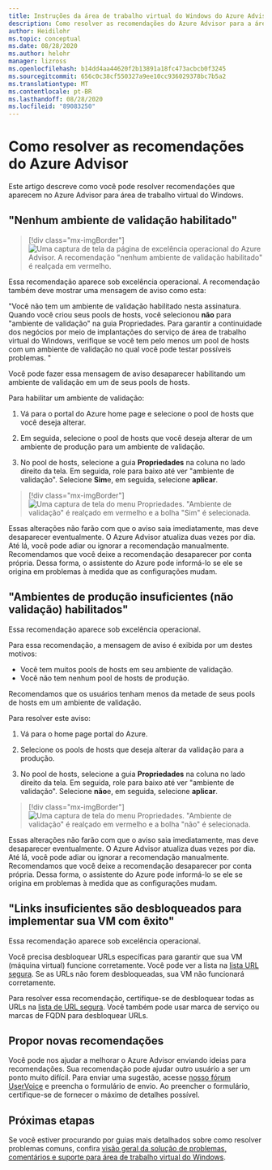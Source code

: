 ```yaml
---
title: Instruções da área de trabalho virtual do Windows do Azure Advisor – Azure
description: Como resolver as recomendações do Azure Advisor para a área de trabalho virtual do Windows.
author: Heidilohr
ms.topic: conceptual
ms.date: 08/28/2020
ms.author: helohr
manager: lizross
ms.openlocfilehash: b14dd4aa44620f2b13891a18fc473acbcb0f3245
ms.sourcegitcommit: 656c0c38cf550327a9ee10cc936029378bc7b5a2
ms.translationtype: MT
ms.contentlocale: pt-BR
ms.lasthandoff: 08/28/2020
ms.locfileid: "89083250"
---
```

# <a name="how-to-resolve-azure-advisor-recommendations"></a>Como resolver as recomendações do Azure Advisor

Este artigo descreve como você pode resolver recomendações que aparecem no Azure Advisor para área de trabalho virtual do Windows.

## <a name="no-validation-environment-enabled"></a>"Nenhum ambiente de validação habilitado"

>[!div class="mx-imgBorder"]
>![Uma captura de tela da página de excelência operacional do Azure Advisor. A recomendação "nenhum ambiente de validação habilitado" é realçada em vermelho.](media/no-validation-environment.png)

Essa recomendação aparece sob excelência operacional. A recomendação também deve mostrar uma mensagem de aviso como esta:

"Você não tem um ambiente de validação habilitado nesta assinatura. Quando você criou seus pools de hosts, você selecionou **não** para "ambiente de validação" na guia Propriedades. Para garantir a continuidade dos negócios por meio de implantações do serviço de área de trabalho virtual do Windows, verifique se você tem pelo menos um pool de hosts com um ambiente de validação no qual você pode testar possíveis problemas. "

Você pode fazer essa mensagem de aviso desaparecer habilitando um ambiente de validação em um de seus pools de hosts.

Para habilitar um ambiente de validação:

1. Vá para o portal do Azure home page e selecione o pool de hosts que você deseja alterar.

2. Em seguida, selecione o pool de hosts que você deseja alterar de um ambiente de produção para um ambiente de validação.

3. No pool de hosts, selecione a guia **Propriedades** na coluna no lado direito da tela. Em seguida, role para baixo até ver "ambiente de validação". Selecione **Sim**e, em seguida, selecione **aplicar**.

>[!div class="mx-imgBorder"]
>![Uma captura de tela do menu Propriedades. "Ambiente de validação" é realçado em vermelho e a bolha "Sim" é selecionada.](media/validation-yes.png)

Essas alterações não farão com que o aviso saia imediatamente, mas deve desaparecer eventualmente. O Azure Advisor atualiza duas vezes por dia. Até lá, você pode adiar ou ignorar a recomendação manualmente. Recomendamos que você deixe a recomendação desaparecer por conta própria. Dessa forma, o assistente do Azure pode informá-lo se ele se origina em problemas à medida que as configurações mudam.

## <a name="not-enough-production-non-validation-environments-enabled"></a>"Ambientes de produção insuficientes (não validação) habilitados"

Essa recomendação aparece sob excelência operacional.

Para essa recomendação, a mensagem de aviso é exibida por um destes motivos:

- Você tem muitos pools de hosts em seu ambiente de validação.
- Você não tem nenhum pool de hosts de produção.

Recomendamos que os usuários tenham menos da metade de seus pools de hosts em um ambiente de validação.

Para resolver este aviso:

1. Vá para o home page portal do Azure.

2. Selecione os pools de hosts que deseja alterar da validação para a produção.

3. No pool de hosts, selecione a guia **Propriedades** na coluna no lado direito da tela. Em seguida, role para baixo até ver "ambiente de validação". Selecione **não**e, em seguida, selecione **aplicar**.

>[!div class="mx-imgBorder"]
>![Uma captura de tela do menu Propriedades. "Ambiente de validação" é realçado em vermelho e a bolha "não" é selecionada.](media/validation-no.png)

Essas alterações não farão com que o aviso saia imediatamente, mas deve desaparecer eventualmente. O Azure Advisor atualiza duas vezes por dia. Até lá, você pode adiar ou ignorar a recomendação manualmente. Recomendamos que você deixe a recomendação desaparecer por conta própria. Dessa forma, o assistente do Azure pode informá-lo se ele se origina em problemas à medida que as configurações mudam.

## <a name="not-enough-links-are-unblocked-to-successfully-implement-your-vm"></a>"Links insuficientes são desbloqueados para implementar sua VM com êxito"

Essa recomendação aparece sob excelência operacional.

Você precisa desbloquear URLs específicas para garantir que sua VM (máquina virtual) funcione corretamente. Você pode ver a lista na [lista URL segura](safe-url-list.md). Se as URLs não forem desbloqueadas, sua VM não funcionará corretamente.

Para resolver essa recomendação, certifique-se de desbloquear todas as URLs na [lista de URL segura](safe-url-list.md). Você também pode usar marca de serviço ou marcas de FQDN para desbloquear URLs.

## <a name="propose-new-recommendations"></a>Propor novas recomendações

Você pode nos ajudar a melhorar o Azure Advisor enviando ideias para recomendações. Sua recomendação pode ajudar outro usuário a ser um ponto muito difícil. Para enviar uma sugestão, acesse [nosso fórum UserVoice](https://windowsvirtualdesktop.uservoice.com/forums/930847-azure-advisor-recommendations) e preencha o formulário de envio. Ao preencher o formulário, certifique-se de fornecer o máximo de detalhes possível.

## <a name="next-steps"></a>Próximas etapas

Se você estiver procurando por guias mais detalhados sobre como resolver problemas comuns, confira [visão geral da solução de problemas, comentários e suporte para área de trabalho virtual do Windows](troubleshoot-set-up-overview.md).